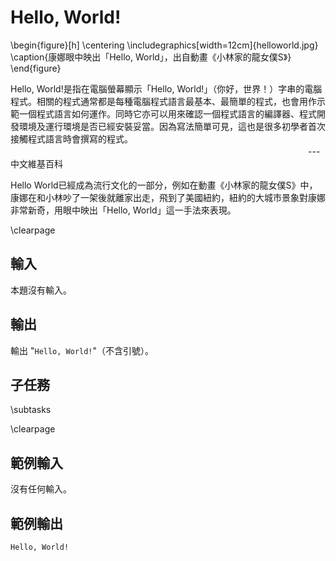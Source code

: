 # Hello, World!

\begin{figure}[h]
\centering
\includegraphics[width=12cm]{helloworld.jpg}
\caption{康娜眼中映出「Hello, World」，出自動畫《小林家的龍女僕S》}
\end{figure}

Hello, World!是指在電腦螢幕顯示「Hello, World!」（你好，世界！）字串的電腦程式。相關的程式通常都是每種電腦程式語言最基本、最簡單的程式，也會用作示範一個程式語言如何運作。同時它亦可以用來確認一個程式語言的編譯器、程式開發環境及運行環境是否已經安裝妥當。因為寫法簡單可見，這也是很多初學者首次接觸程式語言時會撰寫的程式。  
　　　　　　　　　　　　　　　　　　　　　　　　　　　　　　　　　　--- 中文維基百科  

Hello World已經成為流行文化的一部分，例如在動畫《小林家的龍女僕S》中，康娜在和小林吵了一架後就離家出走，飛到了美國紐約，紐約的大城市景象對康娜非常新奇，用眼中映出「Hello, World」這一手法來表現。  

\clearpage

## 輸入
本題沒有輸入。

## 輸出
輸出 "`Hello, World!`"（不含引號）。

## 子任務
\subtasks

\clearpage

## 範例輸入
沒有任何輸入。

## 範例輸出
```
Hello, World!
```

